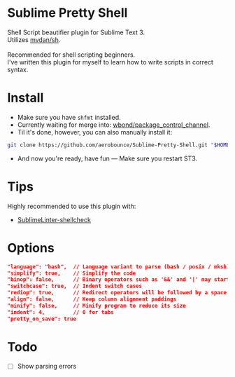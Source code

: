 # Sublime Pretty Shell
Shell Script beautifier plugin for Sublime Text 3.\
Utilizes [mvdan/sh](https://github.com/mvdan/sh).\
\
Recommended for shell scripting beginners.\
I've written this plugin for myself to learn how to write scripts in correct syntax.


# Install
- Make sure you have `shfmt` installed.
- Currently waiting for merge into: [wbond/package_control_channel](https://github.com/wbond/package_control_channel).
- Til it's done, however, you can also manually install it:
```bash
git clone https://github.com/aerobounce/Sublime-Pretty-Shell.git "$HOME/Library/Application Support/Sublime Text 3/Packages/PrettyShell"
```
- And now you're ready, have fun — Make sure you restart ST3.


# Tips
Highly recommended to use this plugin with:

- [SublimeLinter-shellcheck](https://packagecontrol.io/packages/SublimeLinter-shellcheck)


# Options
```json
"language": "bash",  // Language variant to parse (bash / posix / mksh)
"simplify": true,    // Simplify the code
"binop": false,      // Binary operators such as '&&' and '|' may start a line
"switchcase": true,  // Indent switch cases
"rediop": true,      // Redirect operators will be followed by a space
"align": false,      // Keep column alignment paddings
"minify": false,     // Minify program to reduce its size
"indent": 4,         // 0 for tabs
"pretty_on_save": true
```


# Todo
- [ ] Show parsing errors
